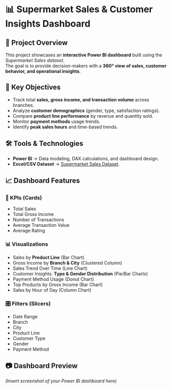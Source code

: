 # 📊 Supermarket Sales & Customer Insights Dashboard

## 📌 Project Overview
This project showcases an **interactive Power BI dashboard** built using the *Supermarket Sales dataset*.  
The goal is to provide decision-makers with a **360° view of sales, customer behavior, and operational insights**.

## 🎯 Key Objectives
- Track total **sales, gross income, and transaction volume** across branches.
- Analyze **customer demographics** (gender, type, satisfaction ratings).
- Compare **product line performance** by revenue and quantity sold.
- Monitor **payment methods** usage trends.
- Identify **peak sales hours** and time-based trends.

## 🛠️ Tools & Technologies
- **Power BI** → Data modeling, DAX calculations, and dashboard design.  
- **Excel/CSV Dataset** → [Supermarket Sales Dataset](./supermarket_sales%20-%20Sheet1.csv).  

## 📈 Dashboard Features
### 🔑 KPIs (Cards)
- Total Sales  
- Total Gross Income  
- Number of Transactions  
- Average Transaction Value  
- Average Rating  

### 📊 Visualizations
- Sales by **Product Line** (Bar Chart)  
- Gross Income by **Branch & City** (Clustered Column)  
- Sales Trend Over Time (Line Chart)  
- Customer Insights: **Type & Gender Distribution** (Pie/Bar Charts)  
- Payment Method Usage (Donut Chart)  
- Top Products by Gross Income (Bar Chart)  
- Sales by Hour of Day (Column Chart)  

### 🎛️ Filters (Slicers)
- Date Range  
- Branch  
- City  
- Product Line  
- Customer Type  
- Gender  
- Payment Method  

## 📷 Dashboard Preview
*(Insert screenshot of your Power BI dashboard here)*  



